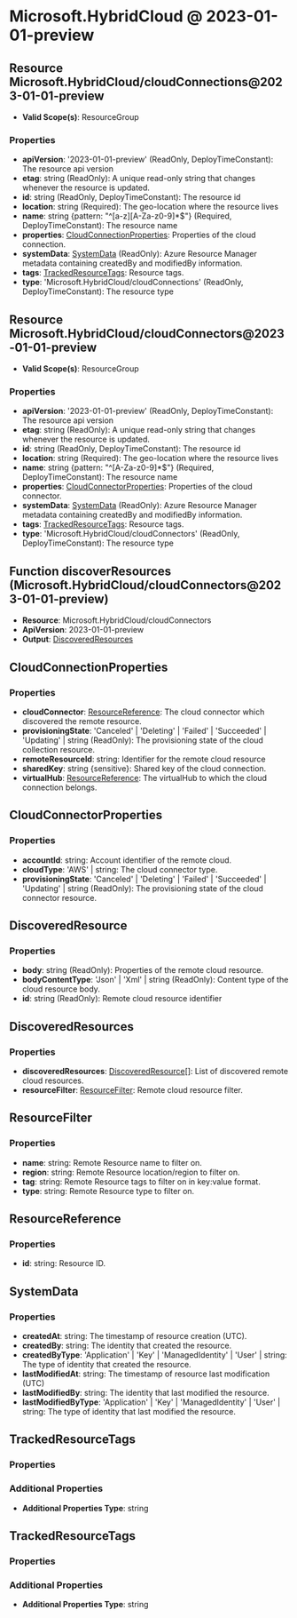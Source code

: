 # Microsoft.HybridCloud @ 2023-01-01-preview

## Resource Microsoft.HybridCloud/cloudConnections@2023-01-01-preview
* **Valid Scope(s)**: ResourceGroup
### Properties
* **apiVersion**: '2023-01-01-preview' (ReadOnly, DeployTimeConstant): The resource api version
* **etag**: string (ReadOnly): A unique read-only string that changes whenever the resource is updated.
* **id**: string (ReadOnly, DeployTimeConstant): The resource id
* **location**: string (Required): The geo-location where the resource lives
* **name**: string {pattern: "^[a-z][A-Za-z0-9]*$"} (Required, DeployTimeConstant): The resource name
* **properties**: [CloudConnectionProperties](#cloudconnectionproperties): Properties of the cloud connection.
* **systemData**: [SystemData](#systemdata) (ReadOnly): Azure Resource Manager metadata containing createdBy and modifiedBy information.
* **tags**: [TrackedResourceTags](#trackedresourcetags): Resource tags.
* **type**: 'Microsoft.HybridCloud/cloudConnections' (ReadOnly, DeployTimeConstant): The resource type

## Resource Microsoft.HybridCloud/cloudConnectors@2023-01-01-preview
* **Valid Scope(s)**: ResourceGroup
### Properties
* **apiVersion**: '2023-01-01-preview' (ReadOnly, DeployTimeConstant): The resource api version
* **etag**: string (ReadOnly): A unique read-only string that changes whenever the resource is updated.
* **id**: string (ReadOnly, DeployTimeConstant): The resource id
* **location**: string (Required): The geo-location where the resource lives
* **name**: string {pattern: "^[A-Za-z0-9]*$"} (Required, DeployTimeConstant): The resource name
* **properties**: [CloudConnectorProperties](#cloudconnectorproperties): Properties of the cloud connector.
* **systemData**: [SystemData](#systemdata) (ReadOnly): Azure Resource Manager metadata containing createdBy and modifiedBy information.
* **tags**: [TrackedResourceTags](#trackedresourcetags): Resource tags.
* **type**: 'Microsoft.HybridCloud/cloudConnectors' (ReadOnly, DeployTimeConstant): The resource type

## Function discoverResources (Microsoft.HybridCloud/cloudConnectors@2023-01-01-preview)
* **Resource**: Microsoft.HybridCloud/cloudConnectors
* **ApiVersion**: 2023-01-01-preview
* **Output**: [DiscoveredResources](#discoveredresources)

## CloudConnectionProperties
### Properties
* **cloudConnector**: [ResourceReference](#resourcereference): The cloud connector which discovered the remote resource.
* **provisioningState**: 'Canceled' | 'Deleting' | 'Failed' | 'Succeeded' | 'Updating' | string (ReadOnly): The provisioning state of the cloud collection resource.
* **remoteResourceId**: string: Identifier for the remote cloud resource
* **sharedKey**: string {sensitive}: Shared key of the cloud connection.
* **virtualHub**: [ResourceReference](#resourcereference): The virtualHub to which the cloud connection belongs.

## CloudConnectorProperties
### Properties
* **accountId**: string: Account identifier of the remote cloud.
* **cloudType**: 'AWS' | string: The cloud connector type.
* **provisioningState**: 'Canceled' | 'Deleting' | 'Failed' | 'Succeeded' | 'Updating' | string (ReadOnly): The provisioning state of the cloud connector resource.

## DiscoveredResource
### Properties
* **body**: string (ReadOnly): Properties of the remote cloud resource.
* **bodyContentType**: 'Json' | 'Xml' | string (ReadOnly): Content type of the cloud resource body.
* **id**: string (ReadOnly): Remote cloud resource identifier

## DiscoveredResources
### Properties
* **discoveredResources**: [DiscoveredResource](#discoveredresource)[]: List of discovered remote cloud resources.
* **resourceFilter**: [ResourceFilter](#resourcefilter): Remote cloud resource filter.

## ResourceFilter
### Properties
* **name**: string: Remote Resource name to filter on.
* **region**: string: Remote Resource location/region to filter on.
* **tag**: string: Remote Resource tags to filter on in key:value format.
* **type**: string: Remote Resource type to filter on.

## ResourceReference
### Properties
* **id**: string: Resource ID.

## SystemData
### Properties
* **createdAt**: string: The timestamp of resource creation (UTC).
* **createdBy**: string: The identity that created the resource.
* **createdByType**: 'Application' | 'Key' | 'ManagedIdentity' | 'User' | string: The type of identity that created the resource.
* **lastModifiedAt**: string: The timestamp of resource last modification (UTC)
* **lastModifiedBy**: string: The identity that last modified the resource.
* **lastModifiedByType**: 'Application' | 'Key' | 'ManagedIdentity' | 'User' | string: The type of identity that last modified the resource.

## TrackedResourceTags
### Properties
### Additional Properties
* **Additional Properties Type**: string

## TrackedResourceTags
### Properties
### Additional Properties
* **Additional Properties Type**: string

